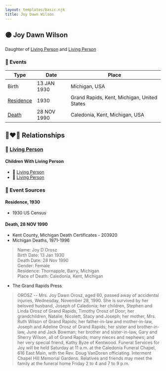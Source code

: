 ```yaml
---
layout: templates/basic.njk
title: Joy Dawn Wilson
---
```

## 🟣 Joy Dawn Wilson

Daughter of [Living Person](/people/3/35616804) and [Living Person](/people/7/72945090)

### 📆 Events

Type | Date | Place
------ | ------ | ------
Birth | 13 JAN 1930 | Michigan, USA
[Residence](#event-1) | 1930 | Grand Rapids, Kent, Michigan, United States
[Death](#event-2) | 28 NOV 1990 | Caledonia, Kent, Michigan, USA

## 👩‍❤️‍👨 Relationships

### 🔵 [Living Person](/people/1/16093179)

#### Children With Living Person
* 🔵 [Living Person](/people/2/29348168)
* 🔵 [Living Person](/people/3/36204506)
### 📰 Event Sources

#### <a id="event-1"></a> Residence, 1930
* 1930 US Census

#### <a id="event-2"></a> Death, 28 NOV 1990
* Kent County, Michigan Death Certificates  - 203920
* Michigan Deaths, 1971-1996
>   
  > Name: Joy D Orosz  
  > Birth Date: 13 Jan 1930  
  > Death Date: 28 Nov 1990  
  > Gender: Female  
  > Residence: Thornapple, Barry, Michigan  
  > Place of Death: Caledonia, Kent, Michigan
* The Grand Rapids Press
>   
  > OROSZ -- Mrs. Joy Dawn Orosz, aged 60, passed away of accidental injuries, Wednesday, November 28, 1990. She is survived by her beloved husband, Joseph of Caledonia; her children, Stephen and Linda Orosz of Grand Rapids, Timothy Orosz of Door; her grandchildren, Natalie, Nicolett, Stacy and Joseph; her mother, Mrs. Ruth Wilson of Grand Rapids; her father-in-law and mother-in-law, Joseph and Adeline Orosz of Grand Rapids; her sister and brother-in-law, June and Jack Bowman; her brother and sister-in-law, Gary and Sherry Wilson, all of Grand Rapids; many nieces and nephews; and her very special friend, Kathy Byze of Kentwood. Funeral Services for Joy will be held Saturday at 11 a.m. at the Caledonia Funeral Chapel, 616 East Main, with the Rev. Doug VanDoren officiating. Interment Chapel Hill Memorial Gardens. Relatives and friends may meet the family at the funeral home Friday 2 to 4 and 7 to 9 p.m.